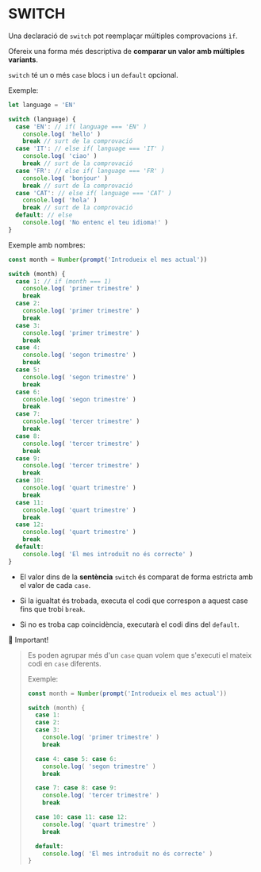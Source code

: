# SWITCH

Una declaració de ```switch``` pot reemplaçar múltiples comprovacions ```ìf```.

Ofereix una forma més descriptiva de **comparar un valor amb múltiples variants**.

```switch``` té un o més ```case``` blocs i un ```default``` opcional.

Exemple:

```js
let language = 'EN'

switch (language) {
  case 'EN': // if( language === 'EN' )
    console.log( 'hello' )
    break // surt de la comprovació
  case 'IT': // else if( language === 'IT' )
    console.log( 'ciao' )
    break // surt de la comprovació
  case 'FR': // else if( language === 'FR' )
    console.log( 'bonjour' )
    break // surt de la comprovació
  case 'CAT': // else if( language === 'CAT' )
    console.log( 'hola' )
    break // surt de la comprovació
  default: // else
    console.log( 'No entenc el teu idioma!' )
}
```

Exemple amb nombres:

```js
const month = Number(prompt('Introdueix el mes actual'))

switch (month) {
  case 1: // if (month === 1)
    console.log( 'primer trimestre' )
    break
  case 2:
    console.log( 'primer trimestre' )
    break
  case 3:
    console.log( 'primer trimestre' )
    break
  case 4:
    console.log( 'segon trimestre' )
    break
  case 5:
    console.log( 'segon trimestre' )
    break
  case 6:
    console.log( 'segon trimestre' )
    break
  case 7:
    console.log( 'tercer trimestre' )
    break
  case 8:
    console.log( 'tercer trimestre' )
    break
  case 9:
    console.log( 'tercer trimestre' )
    break
  case 10:
    console.log( 'quart trimestre' )
    break
  case 11:
    console.log( 'quart trimestre' )
    break
  case 12:
    console.log( 'quart trimestre' )
    break
  default: 
    console.log( 'El mes introduït no és correcte' )
}
```

- El valor dins de la **sentència** ```switch``` és comparat de forma estricta amb el valor de cada ```case```.

- Si la igualtat és trobada, executa el codi que correspon a aquest case fins que trobi ```break```.

- Si no es troba cap coincidència, executarà el codi dins del ```default```.

🚨 Important!
> Es poden agrupar més d'un ```case``` quan volem que s'executi el mateix codi en ```case``` diferents.
> 
> Exemple:
> 
> ```js
> const month = Number(prompt('Introdueix el mes actual'))
> 
> switch (month) {
>   case 1:
>   case 2:
>   case 3:
>     console.log( 'primer trimestre' )
>     break
>
>   case 4: case 5: case 6:
>     console.log( 'segon trimestre' )
>     break
> 
>   case 7: case 8: case 9:
>     console.log( 'tercer trimestre' )
>     break
> 
>   case 10: case 11: case 12:
>     console.log( 'quart trimestre' )
>     break
> 
>   default: 
>     console.log( 'El mes introduït no és correcte' )
> }
> ```